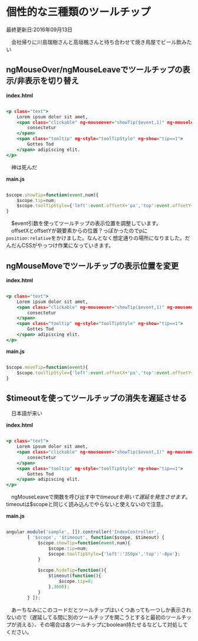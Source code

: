 # 個性的な三種類のツールチップ
最終更新日:2016年09月13日

  
　会社帰りに川島瑞樹さんと高垣楓さんと待ち合わせて焼き鳥屋でビール飲みたい  
  
## ngMouseOver/ngMouseLeaveでツールチップの表示/非表示を切り替え  
  
**index.html**  
``` HTML:index.html

<p class="text">
	Lorem ipsum dolor sit amet, 
	<span class="clickable" ng-mouseover="showTip($event,1)" ng-mouseleave="tip=0" >
		consectetur
	</span>
	<span class="tooltip" ng-style="toolTipStyle" ng-show="tip==1">
		Gottes Tod
	</span> adipiscing elit.
</p>

```  
  
　神は死んだ  
  
  
**main.js**  
``` JavaScript:main.js

$scope.showTip=function(event,num){
	$scope.tip=num;
	$scope.toolTipStyle={'left':event.offsetX+'px','top':event.offsetY+'px'};
}

```  
  
　$event引数を使ってツールチップの表示位置を調整しています。  
　offsetXとoffsetYが親要素からの位置？っぽかったのでpに`position:relative`をかけました。なんとなく想定通りの場所になりました。だんだんCSSがやっつけ作業になっていきます。  
  
## ngMouseMoveでツールチップの表示位置を変更  
  
**index.html**  
``` HTML:index.html

<p class="text">
	Lorem ipsum dolor sit amet, 
	<span class="clickable" ng-mouseover="showTip($event,1)" ng-mousemove="moveTip($event)"  ng-mouseleave="tip=0" >
		consectetur
	</span>
	<span class="tooltip" ng-style="toolTipStyle" ng-show="tip==1">
		Gottes Tod
	</span> adipiscing elit.
</p>


```  
  
**main.js**  
``` JavaScript:main.js

$scope.moveTip=function(event){
	$scope.toolTipStyle={'left':event.offsetX+'px','top':event.offsetY+'px'};
}

```  
  
## $timeoutを使ってツールチップの消失を遅延させる  
  
　日本語が来い  
  
**index.html**  
``` HTML:index.html

<p class="text">
	Lorem ipsum dolor sit amet, 
	<span class="clickable" ng-mouseover="showTip($event,1)" ng-mousemove="moveTip($event)"  ng-mouseleave="tip=0" >
		consectetur
	</span>
	<span class="tooltip" ng-style="toolTipStyle" ng-show="tip==1">
		Gottes Tod
	</span> adipiscing elit.
</p>

```  
  
　ngMouseLeaveで関数を呼び出す中で$timeoutを用いて遅延を発生させます。  
　$timeoutは$scopeと同じく読み込んでやらないと使えないので注意。  
  
**main.js**  
``` JavaScript:main.js

angular.module('sample', []).controller('IndexController',
		[ '$scope', '$timeout', function($scope, $timeout) {
			$scope.showTip=function(event,num){
				$scope.tip=num;
				$scope.toolTipStyle={'left':'350px','top':'-8px'};
			}
			
			$scope.hideTip=function(){
				$timeout(function(){
					$scope.tip=0;
				},3000);
			}
		} ]);

```  
  
　あーちなみにこのコードだとツールチップはいくつあっても一つしか表示されないので（遅延してる間に別のツールチップを開こうとすると最初のツールチップが消える）、その場合は各ツールチップにboolean持たせるなどして対処してください。  
